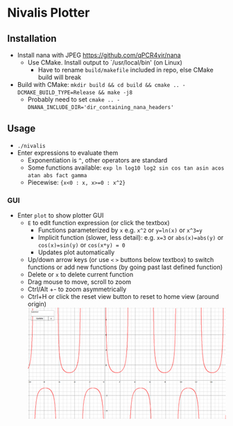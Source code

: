 # Nivalis Plotter

## Installation
- Install nana with JPEG <https://github.com/qPCR4vir/nana>
    - Use CMake. Install output to `/usr/local/bin' (on Linux)
        - Have to rename `build/makefile` included in repo,
          else CMake build will break
- Build with CMake: `mkdir build && cd build && cmake .. -DCMAKE_BUILD_TYPE=Release && make -j8`
    - Probably need to set `cmake .. -DNANA_INCLUDE_DIR='dir_containing_nana_headers'`

## Usage 
- `./nivalis`
- Enter expressions to evaluate them
    - Exponentiation is `^`, other operators are standard
    - Some functions available: `exp ln log10 log2 sin cos tan asin acos atan abs fact gamma`
    - Piecewise: `{x<0 : x, x>=0 : x^2}`
### GUI
- Enter `plot` to show plotter GUI
    - `E` to edit function expression (or click the textbox)
        - Functions parameterized by `x` e.g. `x^2` or `y=ln(x)` or `x^3=y`
        - Implicit function (slower, less detail):
          e.g. `x=3` or `abs(x)=abs(y)` or `cos(x)=sin(y)` or `cos(x*y) = 0`
        - Updates plot automatically
    - Up/down arrow keys (or use `<` `>` buttons below textbox) to switch functions or add new functions (by going past last defined function)
    - Delete or `x` to delete current function
    - Drag mouse to move, scroll to zoom
    - Ctrl/Alt +- to zoom asymmetrically
    - Ctrl+H or click the reset view button to reset to home view (around origin)
![Screenshot](https://github.com/sxyu/nivalis/blob/master/readme_img/screenshot.png?raw=true)
